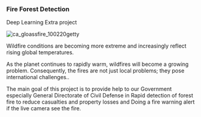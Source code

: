 ### Fire Forest Detection
Deep Learning Extra project

![ca_gloassfire_100220getty](https://user-images.githubusercontent.com/90132938/146420069-f357f671-c995-4840-a6f4-da3a6a0f2369.jpeg)

Wildfire conditions are becoming more extreme and increasingly reflect rising global temperatures.

As the planet continues to rapidly warm, wildfires will become a growing problem. Consequently, the fires are not just local problems; they pose international challenges..

The main goal of this project is to provide help to our Government especially General Directorate of Civil Defense in Rapid detection of forest fire to reduce casualties and property losses and Doing a fire warning alert if the live camera see the fire.
